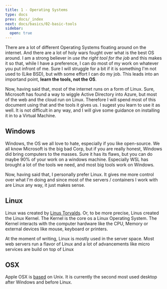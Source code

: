 ```yaml
---
title: 1 - Operating Systems
type: docs
prev: docs/_index
next: docs/basics/02-basic-tools
sidebar:
  open: true
---
```

There are a lot of different Operating Systems floating around on the internet. And there are a lot of holy wars fought over what is the best OS around. I am a strong believer in *use the right tool for the job* and this makes it so that, while I have a preference, I can do most of my work on whatever you put infront of me. Sure I will struggle for a bit if it is something I'm not used to (Like BSD), but with some effort I can do my job. This leads into an importand point, **learn the tools, not the OS**.

Now, having said that, most of the internet runs on a form of Linux. Sure, Microsoft has found a way to wiggle Active Directory into Azure, but most of the web and the cloud run on Linux. Therefore I will spend most of this document using that and the tools it gives us. I sugest you learn to use it as well. It is not difficult in any way, and I will give some guidance on installing it in to a Virtual Machine.

## Windows

Windows, the OS we all love to hate, especially if you like open-source. We all know Microsoft is the big bad Corp, but if you are really honest, Windows did bring computers to the masses. Sure it has its flaws, but you can do maybe 90% of your work on a windows machine. Especially WSL has brought a lot of the tools we need, and most big tools work on Windows.

Now, having said that, I personally prefer Linux. It gives me more control over what I'm doing and since most of the servers / containers I work with are Linux any way, it just makes sense.

## Linux

Linux was created by [Linus Torvalds](https://nl.wikipedia.org/wiki/Linus_Torvalds). Or, to be more precise, Linus created the Linux Kernel. The Kernel is the core os a Linux Operating System. The Kernel interacts with the computer hardware like the CPU, Memory or external devices like mouse, keyboard or printers.

At the moment of writing, Linux is mostly used in the server space. Most web servers run a flavor of Linux and a lot of advancements like micro services are build on top of Linux

## OSX

Apple OSX is [based](https://en.wikipedia.org/wiki/MacOS) on Unix. It is currently the second most used desktop after Windows and before Linux.
